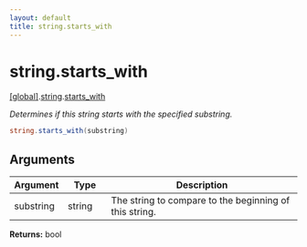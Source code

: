 ```yaml
---
layout: default
title: string.starts_with
---
```


# string.starts_with

[\[global\]]({{site.baseurl}}/docs/).[string]({{site.baseurl}}/docs/string/).[starts_with]({{site.baseurl}}/docs/string/starts_with/)

_Determines if this string starts with the specified substring._

```cs
string.starts_with(substring)
```

## Arguments

<table>
  <col width="15%">
  <col width="15%">
  <thead>
    <tr>
      <th>Argument</th>
      <th>Type</th>
      <th>Description</th>
    </tr>
  </thead>
  <tbody>
    <tr>
      <td>substring</td>
      <td>string</td>
      <td>The string to compare to the beginning of this string.</td>
    </tr>
  </tbody>
</table>

**Returns:** bool
